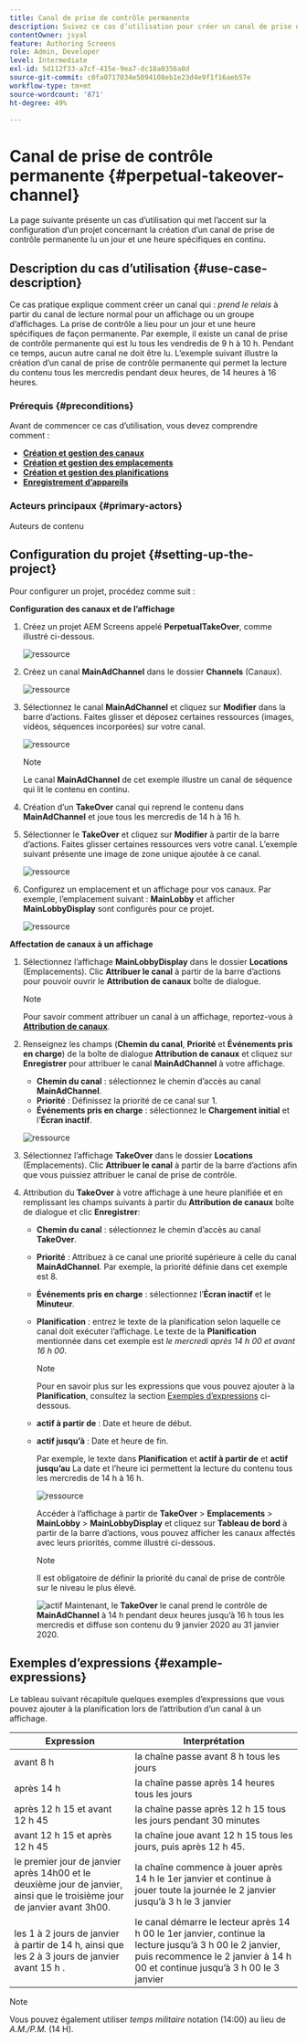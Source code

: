 ```yaml
---
title: Canal de prise de contrôle permanente
description: Suivez ce cas d’utilisation pour créer un canal de prise de contrôle permanente.
contentOwner: jsyal
feature: Authoring Screens
role: Admin, Developer
level: Intermediate
exl-id: 5d112f33-a7cf-415e-9ea7-dc18a0356a8d
source-git-commit: c0fa0717034e5094108eb1e23d4e9f1f16aeb57e
workflow-type: tm+mt
source-wordcount: '871'
ht-degree: 49%

---
```


# Canal de prise de contrôle permanente {#perpetual-takeover-channel}

La page suivante présente un cas d’utilisation qui met l’accent sur la configuration d’un projet concernant la création d’un canal de prise de contrôle permanente lu un jour et une heure spécifiques en continu.

## Description du cas d’utilisation {#use-case-description}

Ce cas pratique explique comment créer un canal qui : *prend le relais* à partir du canal de lecture normal pour un affichage ou un groupe d’affichages. La prise de contrôle a lieu pour un jour et une heure spécifiques de façon permanente.
Par exemple, il existe un canal de prise de contrôle permanente qui est lu tous les vendredis de 9 h à 10 h. Pendant ce temps, aucun autre canal ne doit être lu. L’exemple suivant illustre la création d’un canal de prise de contrôle permanente qui permet la lecture du contenu tous les mercredis pendant deux heures, de 14 heures à 16 heures.

### Prérequis {#preconditions}

Avant de commencer ce cas d’utilisation, vous devez comprendre comment :

* **[Création et gestion des canaux](managing-channels.md)**
* **[Création et gestion des emplacements](managing-locations.md)**
* **[Création et gestion des planifications](managing-schedules.md)**
* **[Enregistrement d’appareils](device-registration.md)**

### Acteurs principaux {#primary-actors}

Auteurs de contenu

## Configuration du projet {#setting-up-the-project}

Pour configurer un projet, procédez comme suit :

**Configuration des canaux et de l’affichage**

1. Créez un projet AEM Screens appelé **PerpetualTakeOver**, comme illustré ci-dessous.

   ![ressource](assets/p_usecase1.png)

1. Créez un canal **MainAdChannel** dans le dossier **Channels** (Canaux).

   ![ressource](assets/p_usecase2.png)

1. Sélectionnez le canal **MainAdChannel** et cliquez sur **Modifier** dans la barre d’actions. Faites glisser et déposez certaines ressources (images, vidéos, séquences incorporées) sur votre canal.

   ![ressource](assets/p_usecase3.png)


   >[!NOTE]
   >Le canal **MainAdChannel** de cet exemple illustre un canal de séquence qui lit le contenu en continu.

1. Création d’un **TakeOver** canal qui reprend le contenu dans **MainAdChannel** et joue tous les mercredis de 14 h à 16 h.

1. Sélectionner le **TakeOver** et cliquez sur **Modifier** à partir de la barre d’actions. Faites glisser certaines ressources vers votre canal. L’exemple suivant présente une image de zone unique ajoutée à ce canal.

   ![ressource](assets/p_usecase4.png)

1. Configurez un emplacement et un affichage pour vos canaux. Par exemple, l’emplacement suivant : **MainLobby** et afficher **MainLobbyDisplay** sont configurés pour ce projet.

   ![ressource](assets/p_usecase5.png)

**Affectation de canaux à un affichage**

1. Sélectionnez l’affichage **MainLobbyDisplay** dans le dossier **Locations** (Emplacements). Clic **Attribuer le canal** à partir de la barre d’actions pour pouvoir ouvrir le **Attribution de canaux** boîte de dialogue.

   >[!NOTE]
   >Pour savoir comment attribuer un canal à un affichage, reportez-vous à **[Attribution de canaux](channel-assignment.md)**.

1. Renseignez les champs (**Chemin du canal**, **Priorité** et **Événements pris en charge**) de la boîte de dialogue **Attribution de canaux** et cliquez sur **Enregistrer** pour attribuer le canal **MainAdChannel** à votre affichage.

   * **Chemin du canal** : sélectionnez le chemin d’accès au canal **MainAdChannel**.
   * **Priorité** : Définissez la priorité de ce canal sur 1.
   * **Événements pris en charge** : sélectionnez le **Chargement initial** et l’**Écran inactif**.

   ![ressource](assets/p_usecase6.png)

1. Sélectionnez l’affichage **TakeOver** dans le dossier **Locations** (Emplacements). Clic **Attribuer le canal** à partir de la barre d’actions afin que vous puissiez attribuer le canal de prise de contrôle.

1. Attribution du **TakeOver** à votre affichage à une heure planifiée et en remplissant les champs suivants à partir du **Attribution de canaux** boîte de dialogue et clic **Enregistrer**:

   * **Chemin du canal** : sélectionnez le chemin d’accès au canal **TakeOver**.
   * **Priorité** : Attribuez à ce canal une priorité supérieure à celle du canal **MainAdChannel**. Par exemple, la priorité définie dans cet exemple est 8.
   * **Événements pris en charge** : sélectionnez l’**Écran inactif** et le **Minuteur**.
   * **Planification** : entrez le texte de la planification selon laquelle ce canal doit exécuter l’affichage. Le texte de la **Planification** mentionnée dans cet exemple est *le mercredi après 14 h 00 et avant 16 h 00*.

     >[!NOTE]
     >Pour en savoir plus sur les expressions que vous pouvez ajouter à la **Planification**, consultez la section [Exemples d’expressions](#example-expressions) ci-dessous.
   * **actif à partir de** : Date et heure de début.
   * **actif jusqu’à** : Date et heure de fin.

     Par exemple, le texte dans **Planification** et **actif à partir de** et **actif jusqu’au** La date et l’heure ici permettent la lecture du contenu tous les mercredis de 14 h à 16 h.


     ![ressource](assets/p_usecase7.png)

     Accéder à l’affichage à partir de **TakeOver** > **Emplacements** > **MainLobby** > **MainLobbyDisplay** et cliquez sur **Tableau de bord** à partir de la barre d’actions, vous pouvez afficher les canaux affectés avec leurs priorités, comme illustré ci-dessous.

     >[!NOTE]
     >Il est obligatoire de définir la priorité du canal de prise de contrôle sur le niveau le plus élevé.

     ![actif](assets/p_usecase8.png)
Maintenant, le **TakeOver** le canal prend le contrôle de **MainAdChannel** à 14 h pendant deux heures jusqu’à 16 h tous les mercredis et diffuse son contenu du 9 janvier 2020 au 31 janvier 2020.

## Exemples d’expressions {#example-expressions}

Le tableau suivant récapitule quelques exemples d’expressions que vous pouvez ajouter à la planification lors de l’attribution d’un canal à un affichage.

| **Expression** | **Interprétation** |
|---|---|
| avant 8 h | la chaîne passe avant 8 h tous les jours |
| après 14 h | la chaîne passe après 14 heures tous les jours |
| après 12 h 15 et avant 12 h 45 | la chaîne passe après 12 h 15 tous les jours pendant 30 minutes |
| avant 12 h 15 et après 12 h 45 | la chaîne joue avant 12 h 15 tous les jours, puis après 12 h 45. |
| le premier jour de janvier après 14h00 et le deuxième jour de janvier, ainsi que le troisième jour de janvier avant 3h00. | la chaîne commence à jouer après 14 h le 1er janvier et continue à jouer toute la journée le 2 janvier jusqu’à 3 h le 3 janvier |
| les 1 à 2 jours de janvier à partir de 14 h, ainsi que les 2 à 3 jours de janvier avant 15 h . | le canal démarre le lecteur après 14 h 00 le 1er janvier, continue la lecture jusqu’à 3 h 00 le 2 janvier, puis recommence le 2 janvier à 14 h 00 et continue jusqu’à 3 h 00 le 3 janvier |

>[!NOTE]
>
>Vous pouvez également utiliser _temps militaire_ notation (14:00) au lieu de *A.M./P.M.* (14 H).
